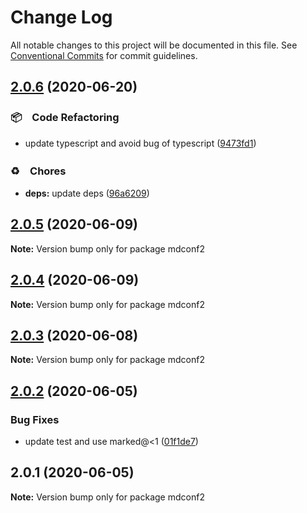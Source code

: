 # Change Log

All notable changes to this project will be documented in this file.
See [Conventional Commits](https://conventionalcommits.org) for commit guidelines.

## [2.0.6](https://github.com/bluelovers/mdconf/compare/mdconf2@2.0.5...mdconf2@2.0.6) (2020-06-20)


### 📦　Code Refactoring

* update typescript and avoid bug of typescript ([9473fd1](https://github.com/bluelovers/mdconf/commit/9473fd159a3e0774e7646ab2dc60d73a4667f09b))


### ♻️　Chores

* **deps:** update deps ([96a6209](https://github.com/bluelovers/mdconf/commit/96a62099f0774dae433a16b9e20f2c4ddd518749))





## [2.0.5](https://github.com/bluelovers/mdconf/compare/mdconf2@2.0.4...mdconf2@2.0.5) (2020-06-09)

**Note:** Version bump only for package mdconf2





## [2.0.4](https://github.com/bluelovers/mdconf/compare/mdconf2@2.0.3...mdconf2@2.0.4) (2020-06-09)

**Note:** Version bump only for package mdconf2





## [2.0.3](https://github.com/bluelovers/mdconf/compare/mdconf2@2.0.2...mdconf2@2.0.3) (2020-06-08)

**Note:** Version bump only for package mdconf2





## [2.0.2](https://github.com/bluelovers/mdconf/compare/mdconf2@2.0.1...mdconf2@2.0.2) (2020-06-05)


### Bug Fixes

* update test and use marked@<1 ([01f1de7](https://github.com/bluelovers/mdconf/commit/01f1de73b61c7fc38366700a1a8eccd2c6f222d3))





## 2.0.1 (2020-06-05)

**Note:** Version bump only for package mdconf2
